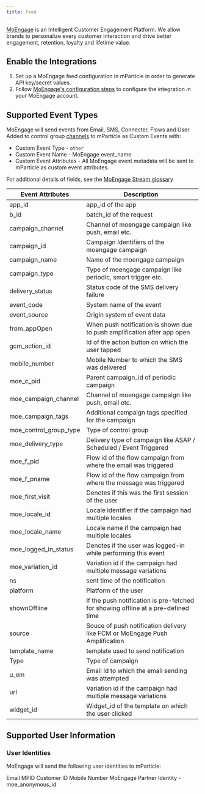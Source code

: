 ```yaml
---
title: Feed
---
```


[MoEngage](https://www.moengage.com/) is an Intelligent Customer Engagement Platform. We allow brands to personalize every customer interaction and drive better engagement, retention, loyalty and lifetime value.

## Enable the Integrations

1. Set up a MoEngage feed configuration in mParticle in order to generate API key/secret values.
2. Follow [MoEngage's configuration steps](https://partners.moengage.com/hc/en-us/articles/4410825478036-mParticle) to configure the integration in your MoEngage account.

## Supported Event Types

MoEngage will send events from Email, SMS, Connecter, Flows and User Added to control group [channels](https://help.moengage.com/hc/en-us/articles/360045896572-MoEngage-Streams) to mParticle as Custom Events with:

* Custom Event Type - `other`
* Custom Event Name - MoEngage event_name
* Custom Event Attributes - All MoEngage event metadata will be sent to mParticle as custom event attributes.

For additional details of fields, see the [MoEngage Stream glossary](https://help.moengage.com/hc/en-us/articles/360045896572-MoEngage-Streams#streams-data-glossary-0-6)

| Event Attributes | Description
| ---|---
| app_id | app_id of the app |
| b_id | batch_id of the request |
| campaign_channel | Channel of moengage campaign like push, email etc. |
| campaign_id | Campaign Identifiers of the moengage campaign |
| campaign_name | Name of the moengage campaign |
| campaign_type | Type of moengage campaign like periodic, smart trigger etc. |
| delivery_status | Status code of the SMS delivery failure |
| event_code | System name of the event |
| event_source | Origin system of event data |
| from_appOpen | When push notification is shown due to push amplification after app open |
| gcm_action_id | Id of the action button on which the user tapped |
| mobile_number | Mobile Number to which the SMS was delivered |
| moe_c_pid | Parent campaign_id of periodic campaign |
| moe_campaign_channel | Channel of moengage campaign like push, email etc. |
| moe_campaign_tags | Additional campaign tags specified for the campaign |
| moe_control_group_type | Type of control group |
| moe_delivery_type | Delivery type of campaign like ASAP / Scheduled / Event Triggered |
| moe_f_pid | Flow id of the flow campaign from where the email was triggered |
| moe_f_pname | Flow id of the flow campaign from where the message was triggered |
| moe_first_visit | Denotes if this was the first session of the user |
| moe_locale_id | Locale identifier if the campaign had multiple locales |
| moe_locale_name | Locale name if the campaign had multiple locales |
| moe_logged_in_status | Denotes if the user was logged-in while performing this event |
| moe_variation_id | Variation id if the campaign had multiple message variations |
| ns | sent time of the notification |
| platform | Platform of the user |
| shownOffline | If the push notification is pre-fetched for showing offline at a pre-defined time |
| source | Souce of push notification delivery like FCM or MoEngage Push Amplification |
| template_name | template used to send notification |
| Type | Type of campaign |
| u_em | Email Id to which the email sending was attempted |
| url | Variation id if the campaign had multiple message variations |
| widget_id | Widget_id of the template on which the user clicked |

## Supported User Information

### User Identities

MoEngage will send the following user identities to mParticle:

Email
MPID
Customer ID
Mobile Number
MoEngage Partner Identity - moe_anonymous_id
